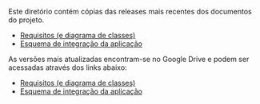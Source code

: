 Este diretório contém cópias das releases mais recentes dos documentos do projeto.

- [Requisitos (e diagrama de classes)](./requisitos.pdf)
- [Esquema de integração da aplicação](./esquemaIntegracao.pdf)

As versões mais atualizadas encontram-se no Google Drive e podem ser acessadas através dos links abaixo:

- [Requisitos (e diagrama de classes)](https://docs.google.com/document/d/1p6XxEmK_0jGv3knpTGAlnGZau9CjviRG7NIO7aFBa50/edit?usp=sharing)
- [Esquema de integração da aplicação](https://docs.google.com/document/d/1Mtz2JJ3kxvn0odHpg9P9vxV8N4vcP2SyHamSEYoMrFE/edit?usp=sharing)
